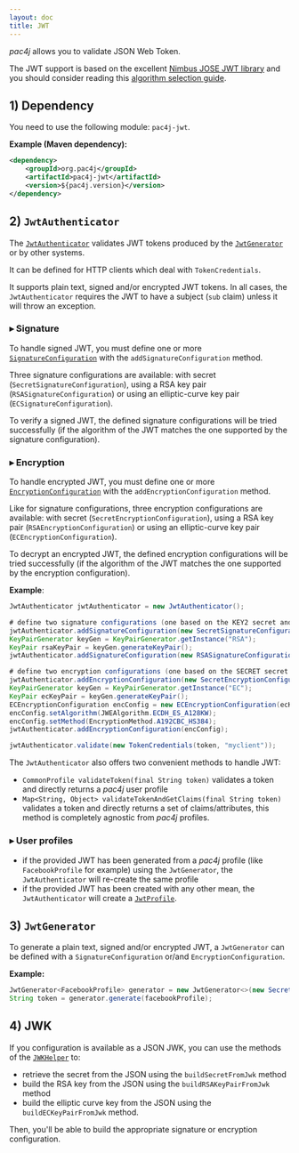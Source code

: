 ```yaml
---
layout: doc
title: JWT
---
```


*pac4j* allows you to validate JSON Web Token.

The JWT support is based on the excellent [Nimbus JOSE JWT library](http://connect2id.com/products/nimbus-jose-jwt) and you should consider reading this [algorithm selection guide](http://connect2id.com/products/nimbus-jose-jwt/algorithm-selection-guide).

## 1) Dependency

You need to use the following module: `pac4j-jwt`.

**Example (Maven dependency):**

```xml
<dependency>
    <groupId>org.pac4j</groupId>
    <artifactId>pac4j-jwt</artifactId>
    <version>${pac4j.version}</version>
</dependency>
```

## 2) `JwtAuthenticator`

The [`JwtAuthenticator`](https://github.com/pac4j/pac4j/blob/master/pac4j-jwt/src/main/java/org/pac4j/jwt/credentials/authenticator/JwtAuthenticator.java) validates JWT tokens produced by the [`JwtGenerator`](https://github.com/pac4j/pac4j/blob/master/pac4j-jwt/src/main/java/org/pac4j/jwt/profile/JwtGenerator.java) or by other systems.

It can be defined for HTTP clients which deal with `TokenCredentials`.

It supports plain text, signed and/or encrypted JWT tokens. In all cases, the `JwtAuthenticator` requires the JWT to have a subject (`sub` claim) unless it will throw an exception.

### &#9656; Signature

To handle signed JWT, you must define one or more [`SignatureConfiguration`](https://github.com/pac4j/pac4j/blob/master/pac4j-jwt/src/main/java/org/pac4j/jwt/config/signature/SignatureConfiguration.java) with the `addSignatureConfiguration` method.

Three signature configurations are available: with secret (`SecretSignatureConfiguration`), using a RSA key pair (`RSASignatureConfiguration`) or using an elliptic-curve key pair (`ECSignatureConfiguration`).

To verify a signed JWT, the defined signature configurations will be tried successfully (if the algorithm of the JWT matches the one supported by the signature configuration).

### &#9656; Encryption

To handle encrypted JWT, you must define one or more [`EncryptionConfiguration`](https://github.com/pac4j/pac4j/blob/master/pac4j-jwt/src/main/java/org/pac4j/jwt/config/encryption/EncryptionConfiguration.java) with the `addEncryptionConfiguration` method.

Like for signature configurations, three encryption configurations are available: with secret (`SecretEncryptionConfiguration`), using a RSA key pair (`RSAEncryptionConfiguration`) or using an elliptic-curve key pair (`ECEncryptionConfiguration`).

To decrypt an encrypted JWT, the defined encryption configurations will be tried successfully (if the algorithm of the JWT matches the one supported by the encryption configuration).

**Example**:

```java
JwtAuthenticator jwtAuthenticator = new JwtAuthenticator();

# define two signature configurations (one based on the KEY2 secret and the other one based on a generated RSA key pair)
jwtAuthenticator.addSignatureConfiguration(new SecretSignatureConfiguration(KEY2));
KeyPairGenerator keyGen = KeyPairGenerator.getInstance("RSA");
KeyPair rsaKeyPair = keyGen.generateKeyPair();
jwtAuthenticator.addSignatureConfiguration(new RSASignatureConfiguration(rsaKeyPair));

# define two encryption configurations (one based on the SECRET secret and the other one based on a generated elliptic curve key pair)
jwtAuthenticator.addEncryptionConfiguration(new SecretEncryptionConfiguration(SECRET));
KeyPairGenerator keyGen = KeyPairGenerator.getInstance("EC");
KeyPair ecKeyPair = keyGen.generateKeyPair();
ECEncryptionConfiguration encConfig = new ECEncryptionConfiguration(ecKeyPair);
encConfig.setAlgorithm(JWEAlgorithm.ECDH_ES_A128KW);
encConfig.setMethod(EncryptionMethod.A192CBC_HS384);
jwtAuthenticator.addEncryptionConfiguration(encConfig);

jwtAuthenticator.validate(new TokenCredentials(token, "myclient"));
```

The `JwtAuthenticator` also offers two convenient methods to handle JWT:

- `CommonProfile validateToken(final String token)` validates a token and directly returns a *pac4j* user profile
- `Map<String, Object> validateTokenAndGetClaims(final String token)` validates a token and directly returns a set of claims/attributes, this method is completely agnostic from *pac4j* profiles.


### &#9656; User profiles

- if the provided JWT has been generated from a *pac4j* profile (like `FacebookProfile` for example) using the `JwtGenerator`, the `JwtAuthenticator` will re-create the same profile
- if the provided JWT has been created with any other mean, the `JwtAuthenticator` will create a [`JwtProfile`](https://github.com/pac4j/pac4j/blob/master/pac4j-jwt/src/main/java/org/pac4j/jwt/profile/JwtProfile.java).


## 3) `JwtGenerator`

To generate a plain text, signed and/or encrypted JWT, a `JwtGenerator` can be defined with a `SignatureConfiguration` or/and `EncryptionConfiguration`.

**Example:**

```java
JwtGenerator<FacebookProfile> generator = new JwtGenerator<>(new SecretSignatureConfiguration(SECRET), new SecretEncryptionConfiguration(SECRET));
String token = generator.generate(facebookProfile);
```

## 4) JWK

If you configuration is available as a JSON JWK, you can use the methods of the [`JWKHelper`](https://github.com/pac4j/pac4j/tree/master/pac4j-jwt/src/main/java/org/pac4j/jwt/util/JWKHelper.java) to:

- retrieve the secret from the JSON using the `buildSecretFromJwk` method
- build the RSA key from the JSON using the `buildRSAKeyPairFromJwk` method
- build the elliptic curve key from the JSON using the `buildECKeyPairFromJwk` method.

Then, you'll be able to build the appropriate signature or encryption configuration.
